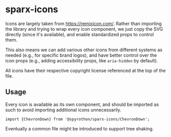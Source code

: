 # sparx-icons

Icons are largely taken from https://remixicon.com/. Rather than importing the library and trying to
wrap every icon component, we just copy the SVG directly (since it's available), and enable
standardized props to control them.

This also means we can add various other icons from different systems as needed (e.g., for specific
brand logos), and have better control over the icon props (e.g., adding accessibility props, like
`aria-hidden` by default).

All icons have their respective copyright license referenced at the top of the file.

## Usage

Every icon is available as its own component, and should be imported as such to avoid importing
additional icons unnecessarily.

```
import {ChevronDown} from '@spyrothon/sparx-icons/ChevronDown';
```

Eventually a common file might be introduced to support tree shaking.
